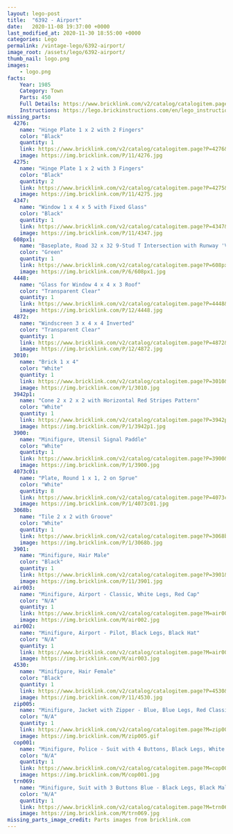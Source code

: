```yaml
---
layout: lego-post
title:  "6392 - Airport"
date:   2020-11-08 19:37:00 +0000
last_modified_at: 2020-11-30 18:55:00 +0000
categories: Lego
permalink: /vintage-lego/6392-airport/
image_root: /assets/lego/6392-airport/
thumb_nail: logo.png
images:
    - logo.png
facts:
    Year: 1985
    Category: Town
    Parts: 450
    Full Details: https://www.bricklink.com/v2/catalog/catalogitem.page?S=6392-1
    Instructions: https://lego.brickinstructions.com/en/lego_instructions/set/6392/Airport
missing_parts:
  4276:
    name: "Hinge Plate 1 x 2 with 2 Fingers"
    color: "Black"
    quantity: 1
    link: https://www.bricklink.com/v2/catalog/catalogitem.page?P=4276&idColor=11
    image: https://img.bricklink.com/P/11/4276.jpg
  4275:
    name: "Hinge Plate 1 x 2 with 3 Fingers"
    color: "Black"
    quantity: 2
    link: https://www.bricklink.com/v2/catalog/catalogitem.page?P=4275&idColor=11
    image: https://img.bricklink.com/P/11/4275.jpg
  4347:
    name: "Window 1 x 4 x 5 with Fixed Glass"
    color: "Black"
    quantity: 1
    link: https://www.bricklink.com/v2/catalog/catalogitem.page?P=4347&idColor=11
    image: https://img.bricklink.com/P/11/4347.jpg
  608px1:
    name: "Baseplate, Road 32 x 32 9-Stud T Intersection with Runway 'V' Pattern"
    color: "Green"
    quantity: 1
    link: https://www.bricklink.com/v2/catalog/catalogitem.page?P=608px1&idColor=6
    image: https://img.bricklink.com/P/6/608px1.jpg
  4448:
    name: "Glass for Window 4 x 4 x 3 Roof"
    color: "Transparent Clear"
    quantity: 1
    link: https://www.bricklink.com/v2/catalog/catalogitem.page?P=4448&idColor=12
    image: https://img.bricklink.com/P/12/4448.jpg 
  4872:
    name: "Windscreen 3 x 4 x 4 Inverted"   
    color: "Transparent Clear"
    quantity: 1
    link: https://www.bricklink.com/v2/catalog/catalogitem.page?P=4872&idColor=12
    image: https://img.bricklink.com/P/12/4872.jpg 
  3010:
    name: "Brick 1 x 4"   
    color: "White"
    quantity: 1
    link: https://www.bricklink.com/v2/catalog/catalogitem.page?P=3010&idColor=1
    image: https://img.bricklink.com/P/1/3010.jpg
  3942p1:
    name: "Cone 2 x 2 x 2 with Horizontal Red Stripes Pattern"   
    color: "White"
    quantity: 1
    link: https://www.bricklink.com/v2/catalog/catalogitem.page?P=3942p1&idColor=1
    image: https://img.bricklink.com/P/1/3942p1.jpg   
  3900:
    name: "Minifigure, Utensil Signal Paddle"   
    color: "White"
    quantity: 1
    link: https://www.bricklink.com/v2/catalog/catalogitem.page?P=3900&idColor=1
    image: https://img.bricklink.com/P/1/3900.jpg   
  4073c01:
    name: "Plate, Round 1 x 1, 2 on Sprue"   
    color: "White"
    quantity: 8
    link: https://www.bricklink.com/v2/catalog/catalogitem.page?P=4073c01&idColor=1
    image: https://img.bricklink.com/P/1/4073c01.jpg      
  3068b:
    name: "Tile 2 x 2 with Groove"   
    color: "White"
    quantity: 1
    link: https://www.bricklink.com/v2/catalog/catalogitem.page?P=3068b&idColor=1
    image: https://img.bricklink.com/P/1/3068b.jpg  
  3901:
    name: "Minifigure, Hair Male"   
    color: "Black"
    quantity: 1
    link: https://www.bricklink.com/v2/catalog/catalogitem.page?P=3901&idColor=11
    image: https://img.bricklink.com/P/11/3901.jpg      
  air003:
    name: "Minifigure, Airport - Classic, White Legs, Red Cap"   
    color: "N/A"
    quantity: 1
    link: https://www.bricklink.com/v2/catalog/catalogitem.page?M=air003
    image: https://img.bricklink.com/M/air002.jpg
  air002:
    name: "Minifigure, Airport - Pilot, Black Legs, Black Hat"   
    color: "N/A"
    quantity: 1
    link: https://www.bricklink.com/v2/catalog/catalogitem.page?M=air002
    image: https://img.bricklink.com/M/air003.jpg      
  4530:
    name: "Minifigure, Hair Female"   
    color: "Black"
    quantity: 1
    link: https://www.bricklink.com/v2/catalog/catalogitem.page?P=4530&idColor=11
    image: https://img.bricklink.com/P/11/4530.jpg
  zip005:
    name: "Minifigure, Jacket with Zipper - Blue, Blue Legs, Red Classic Helmet"   
    color: "N/A"
    quantity: 1
    link: https://www.bricklink.com/v2/catalog/catalogitem.page?M=zip005
    image: https://img.bricklink.com/M/zip005.gif
  cop001:
    name: "Minifigure, Police - Suit with 4 Buttons, Black Legs, White Hat"   
    color: "N/A"
    quantity: 1
    link: https://www.bricklink.com/v2/catalog/catalogitem.page?M=cop001
    image: https://img.bricklink.com/M/cop001.jpg    
  trn069:
    name: "Minifigure, Suit with 3 Buttons Blue - Black Legs, Black Male Hair"   
    color: "N/A"
    quantity: 1
    link: https://www.bricklink.com/v2/catalog/catalogitem.page?M=trn069
    image: https://img.bricklink.com/M/trn069.jpg
missing_parts_image_credit: Parts images from bricklink.com
---
```

